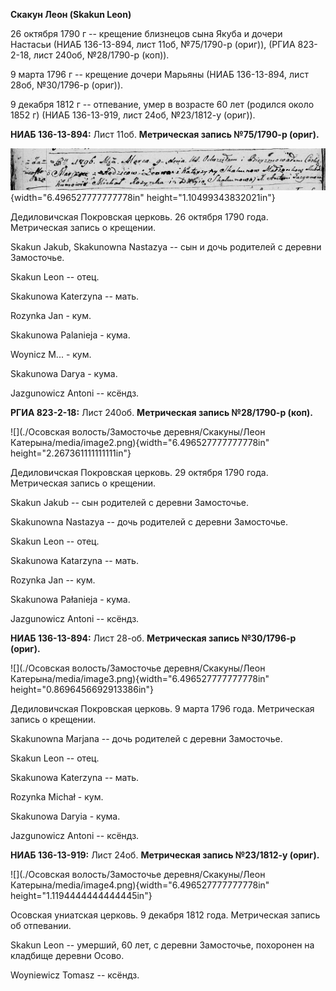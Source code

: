 **Скакун Леон (Skakun Leon)**

26 октября 1790 г -- крещение близнецов сына Якуба и дочери Настасьи
(НИАБ 136-13-894, лист 11об, №75/1790-р (ориг)), (РГИА 823-2-18, лист
240об, №28/1790-р (коп)).

9 марта 1796 г -- крещение дочери Марьяны (НИАБ 136-13-894, лист 28об,
№30/1796-р (ориг)).

9 декабря 1812 г -- отпевание, умер в возрасте 60 лет (родился около
1852 г) (НИАБ 136-13-919, лист 24об, №23/1812-у (ориг)).

**НИАБ 136-13-894:** Лист 11об. **Метрическая запись №75/1790-р
(ориг).**

![](./media/0b2fc72edf3d2442d5bc001f001985b5f06c1fe3.png){width="6.496527777777778in"
height="1.10499343832021in"}

Дедиловичская Покровская церковь. 26 октября 1790 года. Метрическая
запись о крещении.

Skakun Jakub, Skakunowna Nastazya -- сын и дочь родителей с деревни
Замосточье.

Skakun Leon -- отец.

Skakunowa Katerzyna -- мать.

Rozynka Jan - кум.

Skakunowa Palanieja - кума.

Woynicz M\... - кум.

Skakunowa Darya - кума.

Jazgunowicz Antoni -- ксёндз.

**РГИА 823-2-18:** Лист 240об. **Метрическая запись №28/1790-р (коп).**

![](./Осовская волость/Замосточье деревня/Скакуны/Леон Катерына/media/image2.png){width="6.496527777777778in"
height="2.267361111111111in"}

Дедиловичская Покровская церковь. 29 октября 1790 года. Метрическая
запись о крещении.

Skakun Jakub -- сын родителей с деревни Замосточье.

Skakunowna Nastazya -- дочь родителей с деревни Замосточье.

Skakun Leon -- отец.

Skakunowa Katarzyna -- мать.

Rozynka Jan -- кум.

Skakunowa Pałanieja - кума.

Jazgunowicz Antoni -- ксёндз.

**НИАБ 136-13-894:** Лист 28-об. **Метрическая запись №30/1796-р
(ориг).**

![](./Осовская волость/Замосточье деревня/Скакуны/Леон Катерына/media/image3.png){width="6.496527777777778in"
height="0.8696456692913386in"}

Дедиловичская Покровская церковь. 9 марта 1796 года. Метрическая запись
о крещении.

Skakunowna Marjana -- дочь родителей с деревни Замосточье.

Skakun Leon -- отец.

Skakunowa Katerzyna -- мать.

Rozynka Michał - кум.

Skakunowa Daryia - кума.

Jazgunowicz Antoni -- ксёндз.

**НИАБ 136-13-919:** Лист 24об. **Метрическая запись №23/1812-у
(ориг).**

![](./Осовская волость/Замосточье деревня/Скакуны/Леон Катерына/media/image4.png){width="6.496527777777778in"
height="1.1194444444444445in"}

Осовская униатская церковь. 9 декабря 1812 года. Метрическая запись об
отпевании.

Skakun Leon -- умерший, 60 лет, с деревни Замосточье, похоронен на
кладбище деревни Осово.

Woyniewicz Tomasz -- ксёндз.
